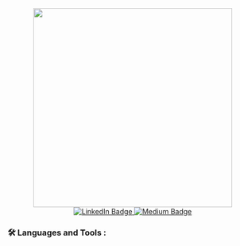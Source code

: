 <div id="header" align="center">
  <img src="https://media.giphy.com/media/L8K62iTDkzGX6/giphy.gif" width="400"/>
</div>

<div id="badges" align="center">
  <a href="https://www.linkedin.com/in/mucahitcetin">
    <img src="https://img.shields.io/badge/LinkedIn-blue?style=for-the-badge&logo=linkedin&logoColor=white" alt="LinkedIn Badge"/>
  </a>
  <a href="https://medium.com/@cetin.mcht">
    <img src="https://img.shields.io/badge/Medium-12100Ey?style=for-the-badge&logo=medium&logoColor=white" alt="Medium Badge"/>
  </a>
</div>

<div id="badges" align="center">
  <img src="https://komarev.com/ghpvc/?username=mchtctn&style=flat-square&color=blue" alt=""/>
</div>

### :hammer_and_wrench: Languages and Tools :
